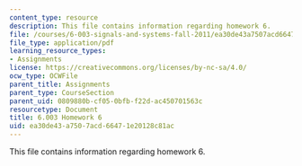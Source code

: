 ```yaml
---
content_type: resource
description: This file contains information regarding homework 6.
file: /courses/6-003-signals-and-systems-fall-2011/ea30de43a7507acd66471e20128c81ac_MIT6_003F11_hw06.pdf
file_type: application/pdf
learning_resource_types:
- Assignments
license: https://creativecommons.org/licenses/by-nc-sa/4.0/
ocw_type: OCWFile
parent_title: Assignments
parent_type: CourseSection
parent_uid: 0809880b-cf05-0bfb-f22d-ac450701563c
resourcetype: Document
title: 6.003 Homework 6
uid: ea30de43-a750-7acd-6647-1e20128c81ac
---
```

This file contains information regarding homework 6.